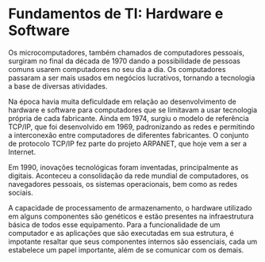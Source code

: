 # Fundamentos de TI: Hardware e Software
Os microcomputadores, também chamados de computadores pessoais, surgiram no final da década de 1970 dando a possibilidade de pessoas comuns usarem computadores no seu dia a dia. 
Os computadores passaram a ser mais usados em negócios lucrativos, tornando a tecnologia a base de diversas atividades.

Na época havia muita deficuldade em relação ao desenvolvimento de hardware e software para computadores que se limitavam a usar tecnologia própria de cada fabricante.
Ainda em 1974, surgiu o modelo de referência TCP/IP, que foi desenvolvido em 1969, padronizando as redes e permitindo a interconexão entre computadores de diferentes fabricantes. O conjunto de protocolo TCP/IP fez parte do projeto ARPANET, que hoje vem a ser a Internet.

Em 1990, inovações tecnológicas foram inventadas, principalmente as digitais. Aconteceu a consolidação da rede mundial de computadores, os navegadores pessoais, os sistemas operacionais, bem como as redes sociais.

A capacidade de processamento de armazenamento, o hardware utilizado em alguns componentes são genéticos e estão presentes na infraestrutura básica de todos esse equipamento.
Para a funcionalidade de um computador e as aplicações que são executadas em sua estrutura, é impotante resaltar que seus componentes internos são essenciais, cada um estabelece um papel importante, além de se comunicar com os demais.

